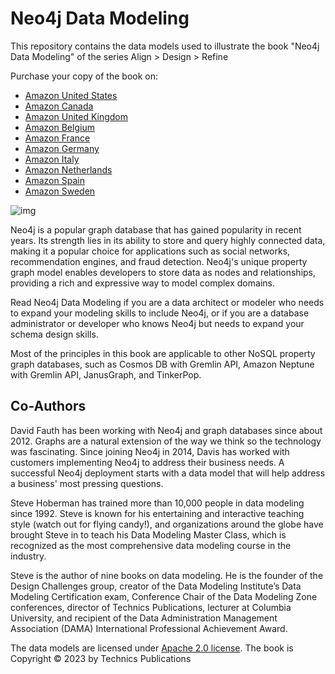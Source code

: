 # Neo4j Data Modeling

This repository contains the data models used to illustrate the book "Neo4j Data Modeling" of the series Align > Design > Refine 

Purchase your copy of the book on: 

- [Amazon United States](https://www.amazon.com/Neo4j-Data-Modeling-Steve-Hoberman/dp/1634621913?tag=hackolade02-20)
- [Amazon Canada](https://www.amazon.ca/Neo4j-Data-Modeling-Steve-Hoberman/dp/1634621913)
- [Amazon United Kingdom](https://www.amazon.co.uk/Neo4j-Data-Modeling-Steve-Hoberman/dp/1634621913)
- [Amazon Belgium](https://www.amazon.com.be/Neo4j-Data-Modeling-Steve-Hoberman/dp/1634621913)
- [Amazon France](https://www.amazon.fr/Neo4j-Data-Modeling-Steve-Hoberman/dp/1634621913)
- [Amazon Germany](https://www.amazon.cde/Neo4j-Data-Modeling-Steve-Hoberman/dp/1634621913)
- [Amazon Italy](https://www.amazon.it/Neo4j-Data-Modeling-Steve-Hoberman/dp/1634621913)
- [Amazon Netherlands](https://www.amazon.nl/Neo4j-Data-Modeling-Steve-Hoberman/dp/1634621913)
- [Amazon Spain](https://www.amazon.es/Neo4j-Data-Modeling-Steve-Hoberman/dp/1634621913)
- [Amazon Sweden](https://www.amazon.se/Neo4j-Data-Modeling-Steve-Hoberman/dp/1634621913)

![img](https://m.media-amazon.com/images/I/51oIOpnFmzL._SX331_BO1,204,203,200_.jpg)

Neo4j is a popular graph database that has gained popularity in recent years. Its strength lies in its ability to store and query highly connected data, making it a popular choice for applications such as social networks, recommendation engines, and fraud detection. Neo4j's unique property graph model enables developers to store data as nodes and relationships, providing a rich and expressive way to model complex domains.

Read Neo4j Data Modeling if you are a data architect or modeler who needs to expand your modeling skills to include Neo4j, or if you are a database administrator or developer who knows Neo4j but needs to expand your schema design skills.

Most of the principles in this book are applicable to other NoSQL property graph databases, such as Cosmos DB with Gremlin API, Amazon Neptune with Gremlin API, JanusGraph, and TinkerPop.


## Co-Authors

David Fauth has been working with Neo4j and graph databases since about 2012.  Graphs are a natural extension of the way we think so the technology was fascinating.  Since joining Neo4j in 2014, Davis has worked with customers implementing Neo4j to address their business needs. A successful Neo4j deployment starts with a data model that will help address a business' most pressing questions.

Steve Hoberman has trained more than 10,000 people in data modeling since 1992. Steve is known for his entertaining and interactive teaching style (watch out for flying candy!), and organizations around the globe have brought Steve in to teach his Data Modeling Master Class, which is recognized as the most comprehensive data modeling course in the industry.

Steve is the author of nine books on data modeling. He is the founder of the Design Challenges group, creator of the Data Modeling Institute’s Data Modeling Certification exam, Conference Chair of the Data Modeling Zone conferences, director of Technics Publications, lecturer at Columbia University, and recipient of the Data Administration Management Association (DAMA) International Professional Achievement Award.

The data models are licensed under [Apache 2.0 license](https://github.com/hackolade/books/blob/main/LICENSE).
The book is Copyright © 2023 by Technics Publications
